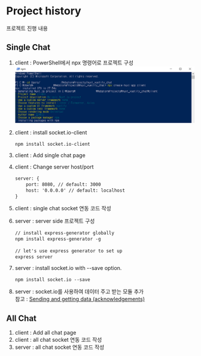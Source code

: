 # Project history
프로젝트 진행 내용

## Single Chat
1. client : PowerShell에서 npx 명령어로 프로젝트 구성  
  ![chat client initialize](./img/img_initialize.png)
  
2. client : install socket.io-client
    ```
    npm install socket.io-client 
    ```
3. client : Add single chat page 
4. client : Change server host/port
    ```
    server: {
        port: 8080, // default: 3000
        host: '0.0.0.0' // default: localhost
    }
    ```
5. client : single chat socket 연동 코드 작성
6. server : server side 프로젝트 구성
    ```
    // install express-generator globally
    npm install express-generator -g
    
    // let's use express generator to set up
    express server
    ```
7. server : install socket.io with --save option.
    ```
    npm install socket.io --save
    ```
8. server : socket.io를 사용하여 데이터 주고 받는 모듈 추가  
    참고 : [Sending and getting data (acknowledgements)](https://socket.io/docs/#Sending-and-getting-data-acknowledgements)

## All Chat
1. client : Add all chat page 
2. client : all chat socket 연동 코드 작성
3. server : all chat socket 연동 코드 작성

